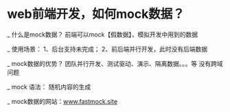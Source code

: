 # web前端开发，如何mock数据？
\_ 什么是mock数据？
    前端可以mock【假数据】，模拟开发中用到的数据

\_ 使用场景：
    1、后台支持未完成；
    2、前后端并行开发，此时没有后端数据

\_ mock数据的优势？
    团队并行开发、测试驱动、演示、隔离数据。。。等
    没有跨域问题

\_ mock 语法：
    随机内容的生成

\_ mock数据的网站：www.fastmock.site